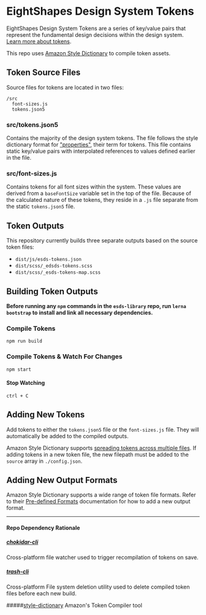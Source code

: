 # EightShapes Design System Tokens
EightShapes Design System Tokens are a series of key/value pairs that represent the fundamental design decisions within the design system. [Learn more about tokens](https://eightshapes.com/articles/tokens-in-design-systems.html).

This repo uses [Amazon Style Dictionary](https://amzn.github.io/style-dictionary/#/) to compile token assets.

## Token Source Files
Source files for tokens are located in two files:

```
/src
  font-sizes.js
  tokens.json5
```

### src/tokens.json5
Contains the majority of the design system tokens. The file follows the style dictionary format for ["properties"](https://amzn.github.io/style-dictionary/#/properties), their term for tokens. This file contains static key/value pairs with interpolated references to values defined earlier in the file.

### src/font-sizes.js
Contains tokens for all font sizes within the system. These values are derived from a `baseFontSize` variable set in the top of the file. Because of the calculated nature of these tokens, they reside in a `.js` file separate from the static `tokens.json5` file.

## Token Outputs
This repository currently builds three separate outputs based on the source token files:

* `dist/js/esds-tokens.json`
* `dist/scss/_edsds-tokens.scss`
* `dist/scss/_esds-tokens-map.scss`


## Building Token Outputs
**Before running any `npm` commands in the `esds-library` repo, run `lerna bootstrap` to install and link all necessary dependencies.**

### Compile Tokens
```
npm run build
```
### Compile Tokens & Watch For Changes
```
npm start
```
#### Stop Watching
```
ctrl + C
```

## Adding New Tokens
Add tokens to either the `tokens.json5` file or the `font-sizes.js` file. They will automatically be added to the compiled outputs.

Amazon Style Dictionary supports [spreading tokens across multiple files](https://amzn.github.io/style-dictionary/#/architecture).
If adding tokens in a new token file, the new filepath must be added to the `source` array in  `./config.json`.

## Adding New Output Formats
Amazon Style Dictionary supports a wide range of token file formats. Refer to their [Pre-defined Formats](https://amzn.github.io/style-dictionary/#/formats?id=pre-defined-formats) documentation for how to add a new output format.

---

#### Repo Dependency Rationale
##### [chokidar-cli](https://github.com/kimmobrunfeldt/chokidar-cli)
Cross-platform file watcher used to trigger recompilation of tokens on save.

##### [trash-cli](https://github.com/sindresorhus/trash-cli#readme)
Cross-platform File system deletion utility used to delete compiled token files before each new build.

#####[style-dictionary](https://amzn.github.io/style-dictionary/#/)
Amazon's Token Compiler tool
